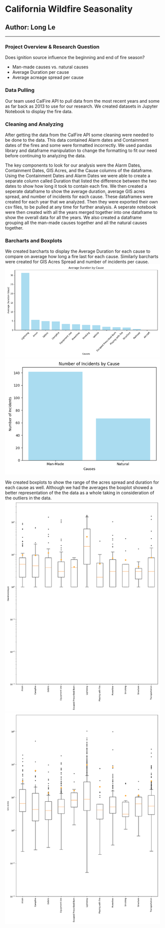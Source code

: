 # California Wildfire Seasonality
## Author: Long Le 
---
### Project Overview & Research Question

Does ignition source influence the beginning and end of fire season?
- Man-made causes vs. natural causes
- Average Duration per cause
- Average acreage spread per cause

### Data Pulling

Our team used CalFire API to pull data from the most recent years and some as far back as 2013 to use for our research. We created datasets in Jupyter Notebook to display the fire data. 

### Cleaning and Analyzing

After getting the data from the CalFire API some cleaning were needed to be done to the data. This data contained Alarm dates and Containment dates of the fires and some were formatted incorrectly. We used pandas library and dataframe manipulation to change the formatting to fit our need before continuing to analyzing the data. 

The key components to look for our analysis were the Alarm Dates, Containment Dates, GIS Acres, and the Cause columns of the dataframe. Using the Containment Dates and Alarm Dates we were able to create a separate column called Duration that listed the difference between the two dates to show how long it took to contain each fire. We then created a seperate dataframe to show the average duration, average GIS acres spread, and number of incidents for each cause. These dataframes were created for each year that we analyzed. Then they were exported their own csv files, to be pulled at any time for further analysis. A seperate notebook were then created with all the years merged together into one dataframe to show the overall data for all the years. We also created a dataframe grouping all the man-made causes together and all the natural causes together.

### Barcharts and Boxplots

We created barcharts to display the Average Duration for each cause to compare on average how long a fire last for each cause. Similarly barcharts were created for GIS Acres Spread and number of incidents per cause.
![Duration_bar_all.png](https://github.com/epsilonite/pandas-project/blob/long_branch/California%20Wildfire%20Seasonality/Long/outputs/Duration_bar_all.png)
![manVSnat_incidents_all.png](https://github.com/epsilonite/pandas-project/blob/long_branch/California%20Wildfire%20Seasonality/Long/outputs/manVSnat_incidents_all.png)

We created boxplots to show the range of the acres spread and duration for each cause as well. Although we had the averages the boxplot showed a better representation of the the data as a whole taking in consideration of the outliers in the data. 
![Duration_boxplot_all.png](https://github.com/epsilonite/pandas-project/blob/long_branch/California%20Wildfire%20Seasonality/Long/outputs/Duration_boxplot_all.png)
![acres_boxplot_all.png](https://github.com/epsilonite/pandas-project/blob/long_branch/California%20Wildfire%20Seasonality/Long/outputs/acres_boxplot_all.png)



